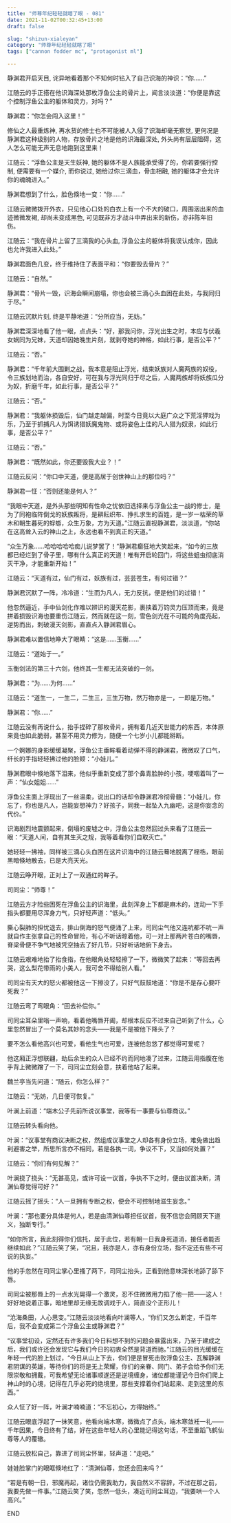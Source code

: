 ```yaml
---
title: "师尊年纪轻轻就瞎了眼 - 081"
date: 2021-11-02T00:32:45+13:00
draft: false

slug: "shizun-xialeyan"
category: "师尊年纪轻轻就瞎了眼"
tags: ["cannon fodder mc", "protagonist ml"]

---
```

静渊君开启天目, 诧异地看着那个不知何时钻入了自己识海的神识：“你……”

江随云的手正搭在他识海深处那枚浮鱼公主的骨片上，闻言淡淡道：“你便是靠这个控制浮鱼公主的躯体和灵力，对吗？”

静渊君：“你怎会闯入这里！”

修仙之人最重炼神, 再水货的修士也不可能被人入侵了识海却毫无察觉, 更何况是静渊君这种级别的人物，存放骨片之地是他的识海最深处, 外头尚有层层阻碍，这人怎么可能无声无息地跑到这里来！

江随云：“浮鱼公主是天生妖神, 她的躯体不是人族能承受得了的，你若要强行控制, 便需要有一个媒介, 而你说过, 她给过你三滴血，骨血相融, 她的躯体才会允许你的魂魄进入。”

静渊君想到了什么，脸色倏地一变：“你……”

江随云微微拨开外衣，只见他心口处的白衣上有一个不大的破口，周围洇出来的血迹微微发褐, 却尚未变成黑色, 可见既非方才战斗中弄出来的新伤，亦非陈年旧伤。

江随云：“我在骨片上留了三滴我的心头血, 浮鱼公主的躯体将我误认成你，因此也允许我进入此处。”

静渊君面色几变，终于维持住了表面平和：“你要毁去骨片？”

江随云：“自然。”

静渊君：“骨片一毁，识海会瞬间崩塌，你也会被三滴心头血困在此处，与我同归于尽。”

江随云沉默片刻, 终是平静地道：“分所应当，无妨。”

静渊君深深地看了他一眼，点点头：“好，那我问你，浮光出生之时，本应与伏羲女娲同为兄妹，天道却因她晚生片刻，就剥夺她的神格，如此行事，是否公平？”

江随云：“否。”

静渊君：“千年前大围剿之战，我本意是阻止浮光，结束妖族对人魔两族的奴役，令三族划地而治，各自安好，可在我与浮光同归于尽之后，人魔两族却将妖族瓜分为奴，折磨千年，如此行事，是否公平？”

江随云：“否。”

静渊君：“我躯体损毁后，仙门越走越偏，时至今日竟以大庭广众之下荒淫狎戏为乐，乃至于抓捕凡人为饵诱猎妖魔鬼物、或将姿色上佳的凡人猎为奴隶，如此行事，是否公平？”

江随云：“否。”

静渊君：“既然如此，你还要毁我大业？！”

江随云反问：“你口中天道，便是高居于创世神山上的那位吗？”

静渊君一怔：“否则还能是何人？”

“我眼中天道，是外头那些明知有性命之忧依旧选择来与浮鱼公主一战的修士，是为了同袍临阵倒戈的妖族叛将，是耕耘织布、挣扎求生的百姓，是一岁一枯荣的草木和朝生暮死的蜉蝣，众生万象，方为天道。”江随云直视静渊君，淡淡道，“你站在这高耸入云的神山之上，永远也看不到真正的天道。”

“众生万象……哈哈哈哈哈痴儿说梦罢了！”静渊君癫狂地大笑起来，“如今的三族都已经烂到了骨子里，哪有什么真正的天道！唯有开启轮回门，将这些蛆虫彻底消灭干净，才能重新开始！”

江随云：“天道有过，仙门有过，妖族有过，芸芸苍生，有何过错？”

静渊君沉默了一阵，冷冷道：“生而为凡人，无力反抗，便是他们的过错！”

他忽然逼近，手中仙剑化作难以辨识的漫天花影，裹挟着万钧灵力压顶而来，竟是拼着损毁识海也要重伤江随云，然而就在这一刻，雪色剑光在不可能的角度亮起，逆势而出，刺破漫天剑影，直直点入静渊君眉心。

静渊君难以置信地睁大了眼睛：“这是……玉衡……”

江随云：“道始于一。”

玉衡剑法的第三十六剑，他终其一生都无法突破的一剑。

静渊君：“为……为何……”

江随云：“道生一，一生二，二生三，三生万物，然万物亦是一，一即是万物。”

静渊君：“你……”

江随云没有再说什么，抬手捏碎了那枚骨片，拥有着几近灭世能力的东西，本体原来竟也如此脆弱，甚至不用灵力修为，随便一个七岁小儿都能掰断。

一个婀娜的身影缓缓凝聚，浮鱼公主垂眸看着动弹不得的静渊君，微微叹了口气，纤长的手指轻轻拂过他的脸颊：“小娃儿。”

静渊君眼中倏地落下泪来，他似乎重新变成了那个鼻青脸肿的小孩，哽咽着叫了一声：“仙女姐姐……”

浮鱼公主面上浮现出了一丝温柔，说出口的话却令静渊君冷彻骨髓：“小娃儿，你忘了，你也是凡人，岂能妄想神力？好孩子，同我一起坠入九幽吧，这是你妄念的代价。”

识海剧烈地震颤起来，倒塌的废墟之中，浮鱼公主忽然回过头来看了江随云一眼：“天道人间，自有其生灭之规，我等着看你们自取灭亡。”

她轻轻一拂袖，同样被三滴心头血困在这片识海中的江随云蓦地脱离了桎梏，眼前黑暗倏地散去，已是大亮天光。

江随云睁开眼，正对上了一双通红的眸子。

司同尘：“师尊！”

江随云方才险些困死在浮鱼公主的识海里，此刻浑身上下都是麻木的，连动一下手指头都要用尽浑身力气，只好轻声道：“低头。”

撕心裂肺的担忧退去，排山倒海的怒气便涌了上来，司同尘气他又连吭都不吭一声就自作主张拿自己的性命冒险，有心不听话晾着他，可一对上那两片苍白的嘴唇，脊梁骨便不争气地被凭空抽去了好几节，只好听话地俯下身去。

江随云艰难地抬了抬食指，在他眼角处轻轻擦了一下，微微笑了起来：“等回去再哭，这么梨花带雨的小美人，我可舍不得给别人看。”

司同尘有天大的怒火都被他这一下擦没了，只好气鼓鼓地道：“你是不是存心要吓死我？”

江随云弯了弯眼角：“回去补偿你。”

司同尘耳朵里嗡一声响，看着他嘴唇开阖，却根本反应不过来自己听到了什么，心里忽然冒出了一个莫名其妙的念头——我是不是被他下降头了？

要不怎么看他高兴也可爱，看他生气也可爱，连被他忽悠了都觉得可爱呢？

他这厢正浮想联翩，劫后余生的众人已经不约而同地凑了过来，江随云用指腹在他手背上微微蹭了一下，司同尘立刻会意，扶着他站了起来。

魏兰亭当先问道：“随云，你怎么样？”

江随云：“无妨，几日便可恢复。”

叶澜上前道：“端木公子先前所说议事堂，我等有一事要与仙尊商议。”

江随云转头看向他。

叶澜：“议事堂有商议决断之权，然组成议事堂之人却各有身份立场，难免做出趋利避害之举，所思所言亦不相同，若是各执一词，争议不下，又当如何处置？”

江随云：“你们有何见解？”

叶澜挠了挠头：“无甚高见，或许可设一议首，争执不下之时，便由议首决断，清渊仙尊觉得可好？”

江随云摇了摇头：“人一旦拥有专断之权，便会不可控制地滋生妄念。”

叶澜：“那也要分具体是何人，若是由清渊仙尊担任议首，我不信您会罔顾天下道义，独断专行。”

“如你所言，我此刻得你们信托，居于此位，若有朝一日我身死道消，接任者能否继续如此？”江随云笑了笑，“况且，我亦是人，亦有身份立场，指不定还有些不可说的执妄。”

他的手忽然在司同尘掌心里搔了两下，司同尘抬头，正看到他意味深长地舔了舔下唇。

司同尘被那唇上的一点水光晃得一个激灵，忍不住微微用力掐了他一把——这人！好好地说着正事，暗地里却无缘无故调戏于人，简直没个正形儿！

“沧海桑田，人心思变。”江随云淡淡地看向叶澜等人，“你们又怎么断定，千百年后，我不会变成第二个浮鱼公主或静渊君？”

“议事堂初设，定然还有许多我们今日料想不到的问题会暴露出来，乃至于建成之后，我们或许还会发现它与我们今日的初衷全然是背道而驰。”江随云的目光缓缓在年轻一代的脸上划过，“今日从山上下去，你们便是冒死击败浮鱼公主、瓦解静渊君阴谋的英雄，等待你们的将是无上荣耀，你们的亲眷、同门、弟子会给予你们无限崇敬和拥戴，可我希望无论诸事顺遂还是逆境缠身，诸位都能谨记今日你们爬上神山时的心境，记得在几乎必死的绝境里，那些支撑着你们站起来、走到这里的东西。”

众人怔了好一阵，叶澜才喃喃道：“不忘初心，方得始终。”

江随云眼底浮起了一抹笑意，他看向端木寒，微微点了点头，端木寒敛衽一礼——千年因果，今日终有了结，好在这些年轻人的心里能记得这句话，不至重蹈飞鹤仙尊等人的覆辙。

江随云放松自己，靠进了司同尘怀里，轻声道：“走吧。”

娃娃脸掌门的眼眶倏地红了：“清渊仙尊，您还会回来吗？”

“若是有朝一日，邪魔再起，诸位仍需我助力，我自然义不容辞，不过在那之前，我要先做一件事。”江随云笑了笑，忽然一低头，凑近司同尘耳边，“我要哄一个人高兴。”

END
